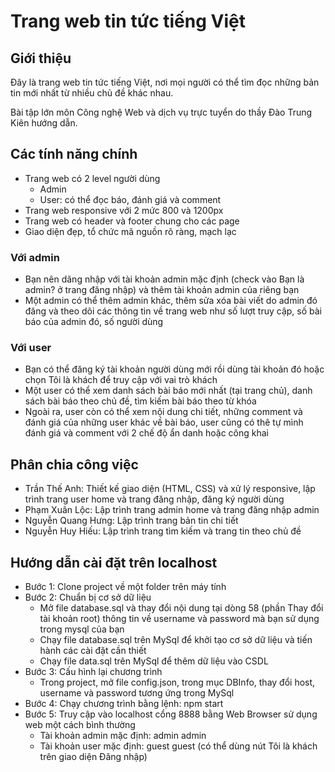 # Trang web tin tức tiếng Việt
## Giới thiệu
Đây là trang web tin tức tiếng Việt, nơi mọi người có thể tìm đọc những bản tin mới nhất từ nhiều chủ đề khác nhau.

Bài tập lớn môn Công nghệ Web và dịch vụ trực tuyển do thầy Đào Trung Kiên hướng dẫn.

## Các tính năng chính
- Trang web có 2 level người dùng
    - Admin
    - User: có thể đọc báo, đánh giá và comment
- Trang web responsive với 2 mức 800 và 1200px
- Trang web có header và footer chung cho các page
- Giao diện đẹp, tổ chức mã nguồn rõ ràng, mạch lạc

### Với admin
- Bạn nên dăng nhập với tài khoản admin mặc định (check vào Bạn là admin? ở trang đăng nhập) và thêm tài khoản admin của riêng bạn
- Một admin có thể thêm admin khác, thêm sửa xóa bài viết do admin đó đăng và theo dõi các thông tin về trang web như số lượt truy cập, số bài báo của admin đó, số người dùng

### Với user
- Bạn có thể đăng ký tài khoản người dùng mới rồi dùng tài khoản đó hoặc chọn Tôi là khách để truy cập với vai trò khách
- Một user có thể xem danh sách bài báo mới nhất (tại trang chủ), danh sách bài báo theo chủ đề, tìm kiếm bài báo theo từ khóa
- Ngoài ra, user còn có thể xem nội dung chi tiết, những comment và đánh giá của những user khác về bài báo, user cũng có thê tự mình đánh giá và comment với 2 chế độ ẩn danh hoặc công khai

## Phân chia công việc
- Trần Thế Anh: Thiết kế giao diện (HTML, CSS) và xử lý responsive, lập trình trang user home và trang đăng nhập, đăng ký người dùng
- Phạm Xuân Lộc: Lập trình trang admin home và trang đăng nhập admin
- Nguyễn Quang Hưng: Lập trình trang bản tin chi tiết 
- Nguyễn Huy Hiếu: Lập trình trang tìm kiếm và trang tin theo chủ đề

## Hướng dẫn cài đặt trên localhost
- Bước 1: Clone project về một folder trên máy tính
- Bước 2: Chuẩn bị cơ sở dữ liệu
    - Mở file database.sql và thay đổi nội dung tại dòng 58 (phần Thay đổi tài khoản root) thông tin về username và password mà bạn sử dụng trong mysql của bạn
    - Chạy file database.sql trên MySql để khởi tạo cơ sở dữ liệu và tiến hành các cài đặt cần thiết
    - Chạy file data.sql trên MySql để thêm dữ liệu vào CSDL
- Bước 3: Cấu hình lại chương trình
    - Trong project, mở file config.json, trong mục DBInfo, thay đổi host, username và password tương ứng trong MySql
- Bước 4: Chạy chương trình bằng lệnh: npm start
- Bước 5: Truy cập vào localhost cổng 8888 bằng Web Browser sử dụng web một cách bình thường
    - Tài khoản admin mặc định: admin admin
    - Tài khoản user mặc định: guest guest (có thể dùng nút Tôi là khách trên giao diện Đăng nhập)